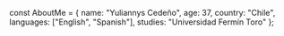 const AboutMe = {
  name: "Yuliannys Cedeño",
  age: 37,
  country: "Chile",
  languages: ["English", "Spanish"],
  studies: "Universidad Fermín Toro"
};
